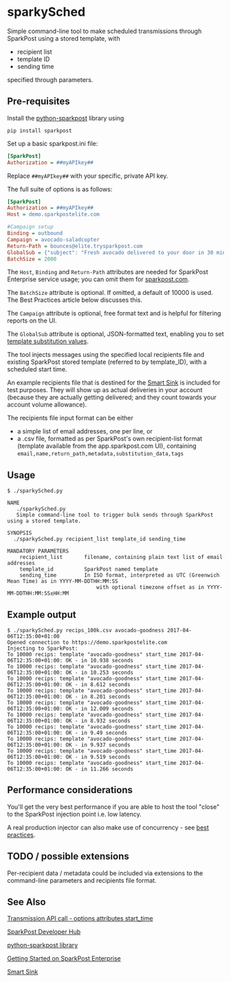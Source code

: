 # sparkySched   
Simple command-line tool to make scheduled transmissions through SparkPost using a stored template, with
- recipient list
- template ID
- sending time

specified through parameters.

## Pre-requisites
Install the [python-sparkpost](https://github.com/sparkpost/python-sparkpost) library using
```
pip install sparkpost
```

Set up a basic sparkpost.ini file:
```ini
[SparkPost]
Authorization = ##myAPIkey##
```

Replace `##myAPIkey##` with your specific, private API key. 

The full suite of options is as follows:
```ini
[SparkPost]
Authorization = ##myAPIkey##
Host = demo.sparkpostelite.com

#Campaign setup
Binding = outbound
Campaign = avocado-saladcopter
Return-Path = bounces@elite.trysparkpost.com
GlobalSub = {"subject": "Fresh avocado delivered to your door in 30 minutes by our flying saladcopter"}
BatchSize = 2000
```
The `Host`, `Binding` and `Return-Path` attributes are needed for SparkPost Enterprise service usage; you can omit them for [sparkpost.com](https://www.sparkpost.com/).

The `BatchSize` attribute is optional.  If omitted, a default of 10000 is used. The Best Practices article below discusses this.

The `Campaign` attribute is optional, free format text and is helpful for filtering reports on the UI.

The `GlobalSub` attribute is optional, JSON-formatted text, enabling you to set [template substitution values](https://developers.sparkpost.com/api/substitutions-reference.html).

The tool injects messages using the specified local recipients file and existing SparkPost stored template (referred to by template_ID),  with a scheduled start time.

An example recipients file that is destined for the [Smart Sink](https://support.sparkpost.com/customer/portal/articles/2560839-how-do-i-test-using-the-sink-server-on-sparkpost-) is included for test purposes.
They will show up as actual deliveries in your account (because they are actually getting delivered; and they count towards your account volume allowance).

The recipients file input format can be either
- a simple list of email addresses, one per line, or
- a .csv file, formatted as per SparkPost's own recipient-list format (template available from the app.sparkpost.com UI), containing `email,name,return_path,metadata,substitution_data,tags`

## Usage
```
$ ./sparkySched.py 

NAME
   ./sparkySched.py
   Simple command-line tool to trigger bulk sends through SparkPost using a stored template.

SYNOPSIS
  ./sparkySched.py recipient_list template_id sending_time

MANDATORY PARAMETERS
    recipient_list       filename, containing plain text list of email addresses
    template_id          SparkPost named template
    sending_time         In ISO format, interpreted as UTC (Greenwich Mean Time) as in YYYY-MM-DDTHH:MM:SS
                             with optional timezone offset as in YYYY-MM-DDTHH:MM:SS±HH:MM
```

## Example output

```
$ ./sparkySched.py recips_100k.csv avocado-goodness 2017-04-06T12:35:00+01:00
Opened connection to https://demo.sparkpostelite.com
Injecting to SparkPost:
To 10000 recips: template "avocado-goodness" start_time 2017-04-06T12:35:00+01:00: OK - in 10.938 seconds
To 10000 recips: template "avocado-goodness" start_time 2017-04-06T12:35:00+01:00: OK - in 10.253 seconds
To 10000 recips: template "avocado-goodness" start_time 2017-04-06T12:35:00+01:00: OK - in 8.612 seconds
To 10000 recips: template "avocado-goodness" start_time 2017-04-06T12:35:00+01:00: OK - in 8.201 seconds
To 10000 recips: template "avocado-goodness" start_time 2017-04-06T12:35:00+01:00: OK - in 12.009 seconds
To 10000 recips: template "avocado-goodness" start_time 2017-04-06T12:35:00+01:00: OK - in 8.932 seconds
To 10000 recips: template "avocado-goodness" start_time 2017-04-06T12:35:00+01:00: OK - in 9.49 seconds
To 10000 recips: template "avocado-goodness" start_time 2017-04-06T12:35:00+01:00: OK - in 9.937 seconds
To 10000 recips: template "avocado-goodness" start_time 2017-04-06T12:35:00+01:00: OK - in 9.519 seconds
To 10000 recips: template "avocado-goodness" start_time 2017-04-06T12:35:00+01:00: OK - in 11.266 seconds
```

## Performance considerations
You'll get the very best performance if you are able to host the tool "close" to the SparkPost injection point i.e. low latency.

A real production injector can also make use of concurrency - see [best practices](https://support.sparkpost.com/customer/portal/articles/2249268).

## TODO / possible extensions
Per-recipient data / metadata could be included via extensions to the command-line parameters and recipients file format.

## See Also

[Transmission API call - options attributes start_time](https://developers.sparkpost.com/api/transmissions.html#header-options-attributes)

[SparkPost Developer Hub](https://developers.sparkpost.com/)

[python-sparkpost library](https://github.com/sparkpost/python-sparkpost)

[Getting Started on SparkPost Enterprise](https://support.sparkpost.com/customer/portal/articles/2162798-getting-started-on-sparkpost-enterprise)

[Smart Sink](https://support.sparkpost.com/customer/portal/articles/2560839-how-do-i-test-using-the-sink-server-on-sparkpost-)
